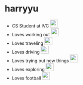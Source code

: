 # harryyu

- CS Student at IVC <img src='https://pbs.twimg.com/profile_images/1195477694663626752/cXQKoeN6_400x400.jpg' width='25'>
- Loves working out <img src='https://t4.ftcdn.net/jpg/03/29/67/97/360_F_329679742_4vrHnqpRSsqiTrLWEsmpLwvwHc3aNc4I.jpg' width='25'>
- Loves traveling <img src='https://cdn-icons-png.flaticon.com/512/6350/6350271.png' width='25'>
- Loves driving <img src='https://i.fbcd.co/products/original/1d83834ba8fa525bbff21a3f201cc93870cf12a7715bd8cf12a426fc71c15005.jpg' width='25'>
- Loves trying out new things <img src='https://i.fbcd.co/products/original/1d83834ba8fa525bbff21a3f201cc93870cf12a7715bd8cf12a426fc71c15005.jpg' width='25'>
- Loves exploring <img src='https://cdn-icons-png.flaticon.com/512/471/471012.png' width='25'>
- Loves football <img src='https://github.com/harryyu18/harryyu/assets/159220667/8097d402-cd45-4f66-b4cc-f147060c251d' width='25'>
